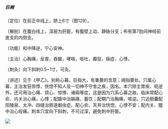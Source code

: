 ##### 巨阙

〔定位〕在前正中线上，脐上6寸（图129）。

〔解剖〕在腹白线上，深层为肝脏，有腹壁上动、静脉分支；布有第7肋间神经前皮支的内侧支。

〔功能〕和中降逆，宁心安神。

〔主治〕心胸痛，反胃，吞酸，哮喘，呕吐，癫狂，痫症，心悸。

〔刺灸〕向下斜刺0.5~1寸，可灸。

〔讲述〕见于《甲乙》。别称心募。巨指大，有重要的含意；阙指要处。穴属心募，主治发狂惊悸，恍惚不知人及一切神不守舍之疾，因名。本穴除主胃疾、呃逆外，还可用治心痛、烦心、惊悸、诸痫等症，这是因为穴系心募之故。临床常配心俞、内关治心痛，心悸；配膻中治膈痛，蓄饮；配期门治胸痛，咳逆。穴近胆囊配阳陵泉、太冲、四缝治胆道蛔虫症。配心俞、天井治恍惚，心悸不安；配内关、膻中治心绞痛。刺本穴宜向下斜刺，不可过深，避免刺中肝脏。

![](img/图129.jpg)
